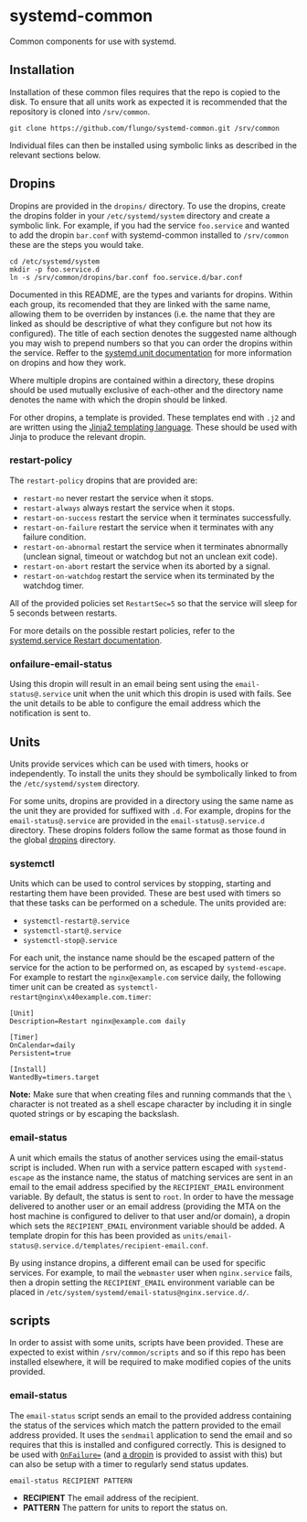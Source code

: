 # systemd-common

Common components for use with systemd.

## Installation

Installation of these common files requires that the repo is copied to the disk. To ensure that all units work as expected it is recommended that the repository is cloned into `/srv/common`.

```
git clone https://github.com/flungo/systemd-common.git /srv/common
```

Individual files can then be installed using symbolic links as described in the relevant sections below.

## Dropins

Dropins are provided in the `dropins/` directory. To use the dropins, create the dropins folder in your `/etc/systemd/system` directory and create a symbolic link. For example, if you had the service `foo.service` and wanted to add the dropin `bar.conf` with systemd-common installed to `/srv/common` these are the steps you would take.

```
cd /etc/systemd/system
mkdir -p foo.service.d
ln -s /srv/common/dropins/bar.conf foo.service.d/bar.conf
```

Documented in this README, are the types and variants for dropins. Within each group, its recomended that they are linked with the same name, allowing them to be overriden by instances (i.e. the name that they are linked as should be descriptive of what they configure but not how its configured). The title of each section denotes the suggested name although you may wish to prepend numbers so that you can order the dropins within the service. Reffer to the [systemd.unit documentation](https://www.freedesktop.org/software/systemd/man/systemd.unit.html) for more information on dropins and how they work.

Where multiple dropins are contained within a directory, these dropins should be used mutually exclusive of each-other and the directory name denotes the name with which the dropin should be linked.

For other dropins, a template is provided. These templates end with `.j2` and are written using the [Jinja2 templating language](http://jinja.pocoo.org/). These should be used with Jinja to produce the relevant dropin.

### restart-policy

The `restart-policy` dropins that are provided are:

- `restart-no` never restart the service when it stops.
- `restart-always` always restart the service when it stops.
- `restart-on-success` restart the service when it terminates successfully.
- `restart-on-failure` restart the service when it terminates with any failure condition.
- `restart-on-abnormal` restart the service when it terminates abnormally (unclean signal, timeout or watchdog but not an unclean exit code).
- `restart-on-abort` restart the service when its aborted by a signal.
- `restart-on-watchdog` restart the service when its terminated by the watchdog timer.

All of the provided policies set `RestartSec=5` so that the service will sleep for 5 seconds between restarts.

For more details on the possible restart policies, refer to the [systemd.service Restart documentation](https://www.freedesktop.org/software/systemd/man/systemd.service.html#Restart=).

### onfailure-email-status

Using this dropin will result in an email being sent using the `email-status@.service` unit when the unit which this dropin is used with fails. See the unit details to be able to configure the email address which the notification is sent to.

## Units

Units provide services which can be used with timers, hooks or independently. To install the units they should be symbolically linked to from the `/etc/systemd/system` directory.

For some units, dropins are provided in a directory using the same name as the unit they are provided for suffixed with `.d`. For example, dropins for the `email-status@.service` are provided in the `email-status@.service.d` directory. These dropins folders follow the same format as those found in the global [dropins](#dropins) directory.

### systemctl

Units which can be used to control services by stopping, starting and restarting them have been provided. These are best used with timers so that these tasks can be performed on a schedule. The units provided are:

- `systemctl-restart@.service`
- `systemctl-start@.service`
- `systemctl-stop@.service`

For each unit, the instance name should be the escaped pattern of the service for the action to be performed on, as escaped by `systemd-escape`. For example to restart the `nginx@example.com` service daily, the following timer unit can be created as `systemctl-restart@nginx\x40example.com.timer`:

```
[Unit]
Description=Restart nginx@example.com daily

[Timer]
OnCalendar=daily
Persistent=true

[Install]
WantedBy=timers.target
```

**Note:** Make sure that when creating files and running commands that the `\` character is not treated as a shell escape character by including it in single quoted strings or by escaping the backslash.

### email-status

A unit which emails the status of another services using the email-status script is included. When run with a service pattern escaped with `systemd-escape` as the instance name, the status of matching services are sent in an email to the email address specified by the `RECIPIENT_EMAIL` environment variable. By default, the status is sent to `root`. In order to have the message delivered to another user or an email address (providing the MTA on the host machine is configured to deliver to that user and/or domain), a dropin which sets the `RECIPIENT_EMAIL` environment variable should be added. A template dropin for this has been provided as `units/email-status@.service.d/templates/recipient-email.conf`.

By using instance dropins, a different email can be used for specific services. For example, to mail the `webmaster` user when `nginx.service` fails, then a dropin setting the `RECIPIENT_EMAIL` environment variable can be placed in `/etc/system/systemd/email-status@nginx.service.d/`.

## scripts

In order to assist with some units, scripts have been provided. These are expected to exist within `/srv/common/scripts` and so if this repo has been installed elsewhere, it will be required to make modified copies of the units provided.

### email-status

The `email-status` script sends an email to the provided address containing the status of the services which match the pattern provided to the email address provided. It uses the `sendmail` application to send the email and so requires that this is installed and configured correctly. This is designed to be used with [`OnFailure=`](https://www.freedesktop.org/software/systemd/man/systemd.unit.html#OnFailure=) (and [a dropin](#onfailure-email-status) is provided to assist with this) but can also be setup with a timer to regularly send status updates.

```
email-status RECIPIENT PATTERN
```

- **RECIPIENT** The email address of the recipient.
- **PATTERN** The pattern for units to report the status on.
